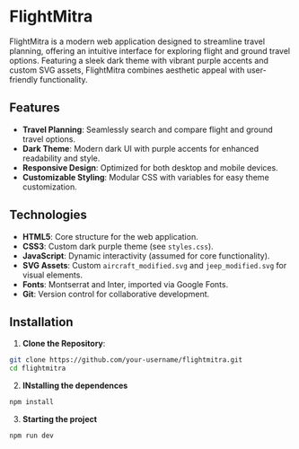 # FlightMitra

FlightMitra is a modern web application designed to streamline travel planning, offering an intuitive interface for exploring flight and ground travel options. Featuring a sleek dark theme with vibrant purple accents and custom SVG assets, FlightMitra combines aesthetic appeal with user-friendly functionality.


## Features

- **Travel Planning**: Seamlessly search and compare flight and ground travel options.
- **Dark Theme**: Modern dark UI with purple accents for enhanced readability and style.
- **Responsive Design**: Optimized for both desktop and mobile devices.
- **Customizable Styling**: Modular CSS with variables for easy theme customization.

## Technologies

- **HTML5**: Core structure for the web application.
- **CSS3**: Custom dark purple theme (see `styles.css`).
- **JavaScript**: Dynamic interactivity (assumed for core functionality).
- **SVG Assets**: Custom `aircraft_modified.svg` and `jeep_modified.svg` for visual elements.
- **Fonts**: Montserrat and Inter, imported via Google Fonts.
- **Git**: Version control for collaborative development.

## Installation

1. **Clone the Repository**:
```bash
git clone https://github.com/your-username/flightmitra.git
cd flightmitra
```

2. **INstalling the dependences**
```bash
npm install
```

3. **Starting the project**
```bash
npm run dev
```